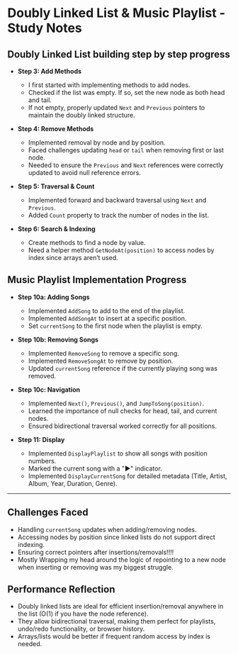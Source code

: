 # Doubly Linked List & Music Playlist - Study Notes

## Doubly Linked List building step by step progress

- **Step 3: Add Methods**
    - I first started with implementing methods to add nodes.
    - Checked if the list was empty. If so, set the new node as both head and tail.
    - If not empty, properly updated `Next` and `Previous` pointers to maintain the doubly linked structure.

- **Step 4: Remove Methods**
    - Implemented removal by node and by position.
    - Faced challenges updating `head` or `tail` when removing first or last node.
    - Needed to ensure the `Previous` and `Next` references were correctly updated to avoid null reference errors.

- **Step 5: Traversal & Count**
    - Implemented forward and backward traversal using `Next` and `Previous`.
    - Added `Count` property to track the number of nodes in the list.

- **Step 6: Search & Indexing**
    - Create methods to find a node by value.
    - Need a helper method `GetNodeAt(position)` to access nodes by index since arrays aren’t used.


## Music Playlist Implementation Progress

- **Step 10a: Adding Songs**
    - Implemented `AddSong` to add to the end of the playlist.
    - Implemented `AddSongAt` to insert at a specific position.
    - Set `currentSong` to the first node when the playlist is empty.

- **Step 10b: Removing Songs**
    - Implemented `RemoveSong` to remove a specific song.
    - Implemented `RemoveSongAt` to remove by position.
    - Updated `currentSong` reference if the currently playing song was removed.

- **Step 10c: Navigation**
    - Implemented `Next()`, `Previous()`, and `JumpToSong(position)`.
    - Learned the importance of null checks for head, tail, and current nodes.
    - Ensured bidirectional traversal worked correctly for all positions.

- **Step 11: Display**
    - Implemented `DisplayPlaylist` to show all songs with position numbers.
    - Marked the current song with a "►" indicator.
    - Implemented `DisplayCurrentSong` for detailed metadata (Title, Artist, Album, Year, Duration, Genre).

---

## Challenges Faced

- Handling `currentSong` updates when adding/removing nodes.
- Accessing nodes by position since linked lists do not support direct indexing.
- Ensuring correct pointers after insertions/removals!!!!
- Mostly Wrapping my head around the logic of repointing to a new node when inserting or removing was my biggest struggle. 

## Performance Reflection

- Doubly linked lists are ideal for efficient insertion/removal anywhere in the list (O(1) if you have the node reference).
- They allow bidirectional traversal, making them perfect for playlists, undo/redo functionality, or browser history.
- Arrays/lists would be better if frequent random access by index is needed.
